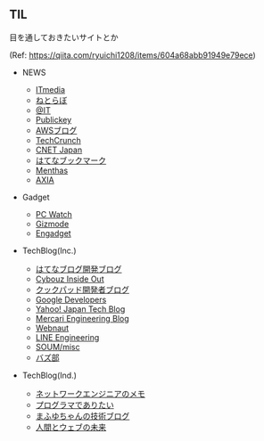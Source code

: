 ## TIL

目を通しておきたいサイトとか

(Ref: https://qiita.com/ryuichi1208/items/604a68abb91949e79ece)

* NEWS

    * [ITmedia](https://www.itmedia.co.jp/)
    * [ねとらぼ](https://nlab.itmedia.co.jp/)
    * [@IT](https://www.atmarkit.co.jp/)
    * [Publickey](https://www.publickey1.jp/)
    * [AWSブログ](https://aws.amazon.com/jp/blogs/news/)
    * [TechCrunch](https://jp.techcrunch.com/)
    * [CNET Japan](https://japan.cnet.com/)
    * [はてなブックマーク](https://b.hatena.ne.jp/hotentry/it)
    * [Menthas](https://menthas.com/)
    * [AXIA](https://axia.co.jp/blog)

* Gadget

    * [PC Watch](https://pc.watch.impress.co.jp/)
    * [Gizmode](https://www.gizmodo.jp/)
    * [Engadget](https://japanese.engadget.com/)

* TechBlog(Inc.)

    * [はてなブログ開発ブログ](https://staff.hatenablog.com/)
    * [Cybouz Inside Out](https://blog.cybozu.io/)
    * [クックパッド開発者ブログ](https://techlife.cookpad.com/)
    * [Google Developers](https://developers-jp.googleblog.com/)
    * [Yahoo! Japan Tech Blog](https://techblog.yahoo.co.jp/)
    * [Mercari Engineering Blog](https://tech.mercari.com/)
    * [Webnaut](https://webnaut.jp/)
    * [LINE Engineering](https://engineering.linecorp.com/ja/blog/)
    * [SOUM/misc](https://www.soum.co.jp/misc/)
    * [バズ部](https://bazubu.com/)

* TechBlog(Ind.)

    * [ネットワークエンジニアのメモ](https://www.infraeye.com/)
    * [プログラマでありたい](https://blog.takuros.net/)
    * [まふゆちゃんの技術ブログ](https://www.mafuyu7se.com/)
    * [人間とウェブの未来](https://hb.matsumoto-r.jp/)
